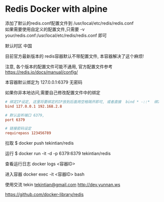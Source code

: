 # Redis Docker with alpine

添加了默认的redis.conf配置文件到 /usr/local/etc/redis/redis.conf  
如果需要使用自定义的配置文件,只需要 -v your/redis.conf:/usr/local/etc/redis/redis.conf 即可 

默认时区 中国

目前官方最新版本的 redis容器默认不带配置文件,  本容器解决了这个麻烦!

注意, 各个版本的配置文件可能不通用, 官方配置文件参考
https://redis.io/docs/manual/config/

本容器默认绑定为  127.0.0.1:6379   无密码

如果你非本地访问,需要自己修改配置文件中的绑定
~~~conf
# 绑定IP设定, 这里将要绑定的IP放到后面用空格隔开即可, 或者直接  bind * -::*  绑定到所有IP
bind 127.0.0.1 192.168.2.8

# 默认监听端口 6379,
port 6379

# 链接密码设定
requirepass 123456789
~~~




拉取
$ docker push tekintian/redis

运行
$ docker run -it -d -p 6379:6379 tekintian/redis

查看运行日志 
docker logs <容器ID>

进入容器
docker exec -it <容器ID> bash



使用交流
tekin
tekintian@gmail.com
http://dev.yunnan.ws


https://github.com/docker-library/redis
